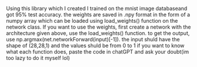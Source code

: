 Using this library which I created I trained on the mnist image databaseand got 95% test accuracy.
the weights are saved in .npy format in the form of a numpy array which can be loaded using load_weights() function on the network class.
If you want to use the weights, first create a network with the architecture given above, use the load_weights() function.
to get the output, use np.argmax(net.networkForward(input)[-1]).
the input shuld have the shape of (28,28,1) and the values shuld be from 0 to 1
if you want to know what each function does, paste the code in chatGPT and ask your doubt(im too lazy to do it myself lol)
